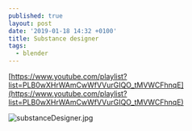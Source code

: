 ```yaml
---
published: true
layout: post
date: '2019-01-18 14:32 +0100'
title: Substance designer
tags:
  - blender
---
```

[https://www.youtube.com/playlist?list=PLB0wXHrWAmCwWfVVurGIQO_tMVWCFhnqE](https://www.youtube.com/playlist?list=PLB0wXHrWAmCwWfVVurGIQO_tMVWCFhnqE)

![substanceDesigner.jpg]({{site.baseurl}}/media/substanceDesigner.jpg)